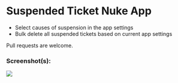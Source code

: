 # Suspended Ticket Nuke App

* Select causes of suspension in the app settings
* Bulk delete all suspended tickets based on current app settings

Pull requests are welcome.

### Screenshot(s):

![](http://g.recordit.co/trVFzChoqp.gif)